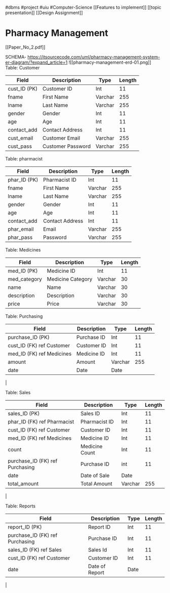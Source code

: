 #dbms #project #uiu #Computer-Science 
[[Features to implement]]
[[topic presentation]]
[[Design Assignment]]
# Pharmacy Management
[[Paper_No_2.pdf]]








SCHEMA- https://itsourcecode.com/uml/pharmacy-management-system-er-diagram/?expand_article=1
![[pharmacy-management-erd-01.png]]
Table: Customer

| **Field**    | **Description**   | **Type** | **Length** |
| ------------ | ----------------- | -------- | ---------- |
| cust_ID (PK) | Customer ID       | Int      | 11         |
| fname        | First Name        | Varchar  | 255        |
| lname        | Last Name         | Varchar  | 255        |
| gender       | Gender            | Int      | 11         |
| age          | Age               | Int      | 11         |
| contact_add  | Contact Address   | Int      | 11         |
| cust_email   | Customer Email    | Varchar  | 255        |
| cust_pass    | Customer Password | Varchar  | 255        |


Table: pharmacist

| **Field**    | **Description** | **Type** | **Length** |
| ------------ | --------------- | -------- | ---------- |
| phar_ID (PK) | Pharmacist ID   | Int      | 11         |
| fname        | First Name      | Varchar  | 255        |
| lname        | Last Name       | Varchar  | 255        |
| gender       | Gender          | Int      | 11         |
| age          | Age             | Int      | 11         |
| contact_add  | Contact Address | Int      | 11         |
| phar_email   | Email           | Varchar  | 255        |
| phar_pass    | Password        | Varchar  | 255        |

Table: Medicines

| **Field**    | ****Description**** | **Type** | **Length** |
| ------------ | ------------------- | -------- | ---------- |
| med_ID (PK)  | Medicine ID         | Int      | 11         |
| med_category | Medicine Category   | Varchar  | 30         |
| name         | Name                | Varchar  | 30         |
| description  | Description         | Varchar  | 30         |
| price        | Price               | Varchar  | 30         |

Table: Purchasing

| **Field**                 | ****Description**** | **Type** | **Length** |
| ------------------------- | ------------------- | -------- | ---------- |
| purchase_ID (PK)          | Purchase ID         | Int      | 11         |
| cust_ID (FK) ref Customer | Customer ID         | Int      | 11         |
| med_ID (FK) ref Medicines | Medicine ID         | Int      | 11         |
| amount                    | Amount              | Varchar  | 255        |
| date                      | Date                | Date     |            |
| 
 
Table: Sales

| **Field**                       | ****Description**** | **Type** | **Length** |
| ------------------------------- | ------------------- | -------- | ---------- |
| sales_ID (PK)                   | Sales ID            | Int      | 11         |
| phar_ID (FK) ref Pharmacist     | Pharmacist ID       | Int      | 11         |
| cust_ID (FK) ref Customer       | Customer ID         | Int      | 11         |
| med_ID (FK) ref Medicines       | Medicine ID         | Int      | 11         |
| count                           | Medicine Count      | Int      | 11         |
| purchase_ID (FK) ref Purchasing | Purchase ID         | int      | 11         |
| date                            | Date of Sale        | Date     |            |
| total_amount                    | Total Amount        | Varchar  | 255        |
| 

Table: Reports

| **Field**                       | ****Description**** | **Type** | **Length** |
| ------------------------------- | ------------------- | -------- | ---------- |
| report_ID (PK)                  | Report ID           | Int      | 11         |
| purchase_ID (FK) ref Purchasing | Purchase ID         | Int      | 11         |
| sales_ID (FK) ref Sales         | Sales Id            | Int      | 11         |
| cust_ID (FK) ref Customer       | Customer ID         | Int      | 11         |
| date                            | Date of Report      | Date     |            |
| 

